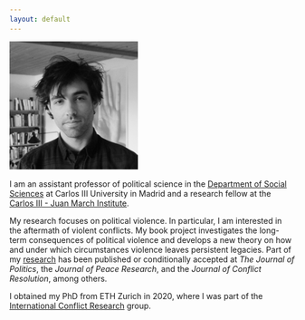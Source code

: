 ```yaml
---
layout: default
---
```


<img src="files/photo.JPG" style="width: 45%; height: 45%" />

I am an assistant professor of political science in the [Department of Social Sciences](https://www.uc3m.es/social-sciences-department/home) at Carlos III University in Madrid and a research fellow at the [Carlos III - Juan March Institute](https://ic3jm.es/).

My research focuses on political violence. In particular, I am interested in the aftermath of violent conflicts. My book project investigates the long-term consequences of political violence and develops a new theory on how and under which circumstances violence leaves persistent legacies. Part of my [research](./research.html) has been published or conditionally accepted at *The Journal of Politics*, the *Journal of Peace Research*, and the *Journal of Conflict Resolution*, among others.

I obtained my PhD from ETH Zurich in 2020, where I was part of the [International Conflict Research](https://icr.ethz.ch/) group.
